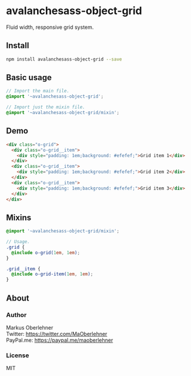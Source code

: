 # avalanchesass-object-grid
Fluid width, responsive grid system.

## Install
```bash
npm install avalanchesass-object-grid --save
```

## Basic usage
```scss
// Import the main file.
@import '~avalanchesass-object-grid';

// Import just the mixin file.
@import '~avalanchesass-object-grid/mixin';
```

## Demo
```html
<div class="o-grid">
  <div class="o-grid__item">
    <div style="padding: 1em;background: #efefef;">Grid item 1</div>
  </div>
  <div class="o-grid__item">
    <div style="padding: 1em;background: #efefef;">Grid item 2</div>
  </div>
  <div class="o-grid__item">
    <div style="padding: 1em;background: #efefef;">Grid item 3</div>
  </div>
</div>
```

## Mixins
```scss
@import '~avalanchesass-object-grid/mixin';

// Usage.
.grid {
  @include o-grid(1em, 1em);
}

.grid__item {
  @include o-grid-item(1em, 1em);
}
```

## About
### Author
Markus Oberlehner  
Twitter: https://twitter.com/MaOberlehner  
PayPal.me: https://paypal.me/maoberlehner

### License
MIT
